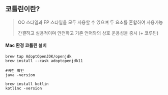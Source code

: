## 코틀린이란?

> OO 스타일과 FP 스타일을 모두 사용할 수 있으며 두 요소를 혼합하여 사용가능
>
> 간결하고 실용적이며 안전하고 기존 언어와의 상호 운용성을 중시 (+ 코루틴)



#### Mac 환경 코틀린 설치

```shell
brew tap AdoptOpenJDK/openjdk
brew install --cask adoptopenjdk11

#버전 확인
java -version

brew install kotlin
kotlinc -version
```







